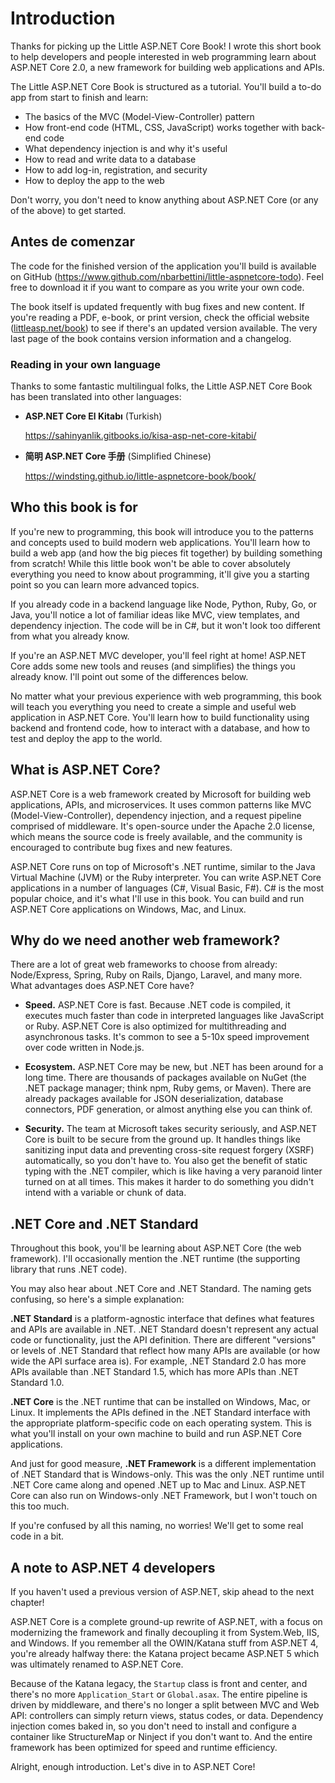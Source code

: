# Introduction
Thanks for picking up the Little ASP.NET Core Book! I wrote this short book to help developers and people interested in web programming learn about ASP.NET Core 2.0, a new framework for building web applications and APIs.

The Little ASP.NET Core Book is structured as a tutorial. You'll build a to-do app from start to finish and learn:

* The basics of the MVC (Model-View-Controller) pattern
* How front-end code (HTML, CSS, JavaScript) works together with back-end code
* What dependency injection is and why it's useful
* How to read and write data to a database
* How to add log-in, registration, and security
* How to deploy the app to the web

Don't worry, you don't need to know anything about ASP.NET Core (or any of the above) to get started.

## Antes de comenzar

The code for the finished version of the application you'll build is available on GitHub (https://www.github.com/nbarbettini/little-aspnetcore-todo). Feel free to download it if you want to compare as you write your own code.

The book itself is updated frequently with bug fixes and new content. If you're reading a PDF, e-book, or print version, check the official website ([littleasp.net/book](http://www.littleasp.net/book)) to see if there's an updated version available. The very last page of the book contains version information and a changelog.

### Reading in your own language

Thanks to some fantastic multilingual folks, the Little ASP.NET Core Book has been translated into other languages:

* **ASP.NET Core El Kitabı** (Turkish)

  https://sahinyanlik.gitbooks.io/kisa-asp-net-core-kitabi/

* **简明 ASP.NET Core 手册** (Simplified Chinese)

  https://windsting.github.io/little-aspnetcore-book/book/


## Who this book is for
If you're new to programming, this book will introduce you to the patterns and concepts used to build modern web applications. You'll learn how to build a web app (and how the big pieces fit together) by building something from scratch! While this little book won't be able to cover absolutely everything you need to know about programming, it'll give you a starting point so you can learn more advanced topics.

If you already code in a backend language like Node, Python, Ruby, Go, or Java, you'll notice a lot of familiar ideas like MVC, view templates, and dependency injection. The code will be in C#, but it won't look too different from what you already know.

If you're an ASP.NET MVC developer, you'll feel right at home! ASP.NET Core adds some new tools and reuses (and simplifies) the things you already know. I'll point out some of the differences below.

No matter what your previous experience with web programming, this book will teach you everything you need to create a simple and useful web application in ASP.NET Core. You'll learn how to build functionality using backend and frontend code, how to interact with a database, and how to test and deploy the app to the world.

## What is ASP.NET Core?
ASP.NET Core is a web framework created by Microsoft for building web applications, APIs, and microservices. It uses common patterns like MVC (Model-View-Controller), dependency injection, and a request pipeline comprised of middleware. It's open-source under the Apache 2.0 license, which means the source code is freely available, and the community is encouraged to contribute bug fixes and new features.

ASP.NET Core runs on top of Microsoft's .NET runtime, similar to the Java Virtual Machine (JVM) or the Ruby interpreter. You can write ASP.NET Core applications in a number of languages (C#, Visual Basic, F#). C# is the most popular choice, and it's what I'll use in this book. You can build and run ASP.NET Core applications on Windows, Mac, and Linux.

## Why do we need another web framework?
There are a lot of great web frameworks to choose from already: Node/Express, Spring, Ruby on Rails, Django, Laravel, and many more. What advantages does ASP.NET Core have?

* **Speed.** ASP.NET Core is fast. Because .NET code is compiled, it executes much faster than code in interpreted languages like JavaScript or Ruby. ASP.NET Core is also optimized for multithreading and asynchronous tasks. It's common to see a 5-10x speed improvement over code written in Node.js.

* **Ecosystem.** ASP.NET Core may be new, but .NET has been around for a long time. There are thousands of packages available on NuGet (the .NET package manager; think npm, Ruby gems, or Maven). There are already packages available for JSON deserialization, database connectors, PDF generation, or almost anything else you can think of.

* **Security.** The team at Microsoft takes security seriously, and ASP.NET Core is built to be secure from the ground up. It handles things like sanitizing input data and preventing cross-site request forgery (XSRF) automatically, so you don't have to. You also get the benefit of static typing with the .NET compiler, which is like having a very paranoid linter turned on at all times. This makes it harder to do something you didn't intend with a variable or chunk of data.

## .NET Core and .NET Standard
Throughout this book, you'll be learning about ASP.NET Core (the web framework). I'll occasionally mention the .NET runtime (the supporting library that runs .NET code).

You may also hear about .NET Core and .NET Standard. The naming gets confusing, so here's a simple explanation:

**.NET Standard** is a platform-agnostic interface that defines what features and APIs are available in .NET. .NET Standard doesn't represent any actual code or functionality, just the API definition. There are different "versions" or levels of .NET Standard that reflect how many APIs are available (or how wide the API surface area is). For example, .NET Standard 2.0 has more APIs available than .NET Standard 1.5, which has more APIs than .NET Standard 1.0.

**.NET Core** is the .NET runtime that can be installed on Windows, Mac, or Linux. It implements the APIs defined in the .NET Standard interface with the appropriate platform-specific code on each operating system. This is what you'll install on your own machine to build and run ASP.NET Core applications.

And just for good measure, **.NET Framework** is a different implementation of .NET Standard that is Windows-only. This was the only .NET runtime until .NET Core came along and opened .NET up to Mac and Linux. ASP.NET Core can also run on Windows-only .NET Framework, but I won't touch on this too much.

If you're confused by all this naming, no worries! We'll get to some real code in a bit.

## A note to ASP.NET 4 developers
If you haven't used a previous version of ASP.NET, skip ahead to the next chapter!

ASP.NET Core is a complete ground-up rewrite of ASP.NET, with a focus on modernizing the framework and finally decoupling it from System.Web, IIS, and Windows. If you remember all the OWIN/Katana stuff from ASP.NET 4, you're already halfway there: the Katana project became ASP.NET 5 which was ultimately renamed to ASP.NET Core.

Because of the Katana legacy, the `Startup` class is front and center, and there's no more `Application_Start` or `Global.asax`. The entire pipeline is driven by middleware, and there's no longer a split between MVC and Web API: controllers can simply return views, status codes, or data. Dependency injection comes baked in, so you don't need to install and configure a container like StructureMap or Ninject if you don't want to. And the entire framework has been optimized for speed and runtime efficiency.

Alright, enough introduction. Let's dive in to ASP.NET Core!

